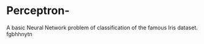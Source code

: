 # Perceptron-
A basic Neural Network problem of classification of the famous Iris dataset. 
fgbhhnytn
